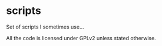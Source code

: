 scripts
=======

Set of scripts I sometimes use...

All the code is licensed under GPLv2 unless stated otherwise.
